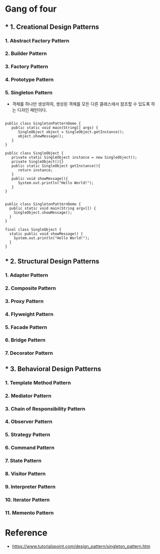 # Gang of four

## * 1. Creational Design Patterns
### 1. Abstract Factory Pattern
### 2. Builder Pattern
### 3. Factory Pattern
### 4. Prototype Pattern
### 5. Singleton Pattern
- 객체를 하나만 생성하여, 생성된 객체를 모든 다른 클래스에서 참조할 수 있도록 하는 디자인 패턴이다.

<pre><code>
public class SingletonPatternDemo {
   public static void main(String[] args) {
      SingleObject object = SingleObject.getInstance();
      object.showMessage();
   }
}

public class SingleObject {
   private static SingleObject instance = new SingleObject();
   private SingleObject(){}
   public static SingleObject getInstance(){
      return instance;
   }
   public void showMessage(){
      System.out.println("Hello World!");
   }
}</code></pre>
<pre><code>
public class SingletonPatternDemo {
  public static void main(String argv[]) {
    SingleObject.showMessage();
  }
}

final class SingleObject {
  static public void showMessage() {
    System.out.println("Hello World!");
  }
}</code></pre>


## * 2. Structural Design Patterns
### 1. Adapter Pattern
### 2. Composite Pattern
### 3. Proxy Pattern
### 4. Flyweight Pattern
### 5. Facade Pattern
### 6. Bridge Pattern
### 7. Decorator Pattern

## * 3. Behavioral Design Patterns
### 1. Template Method Pattern
### 2. Mediator Pattern
### 3. Chain of Responsibility Pattern
### 4. Observer Pattern
### 5. Strategy Pattern
### 6. Command Pattern
### 7. State Pattern
### 8. Visitor Pattern
### 9. Interpreter Pattern
### 10. Iterator Pattern
### 11. Memento Pattern

# Reference 
- https://www.tutorialspoint.com/design_pattern/singleton_pattern.htm
